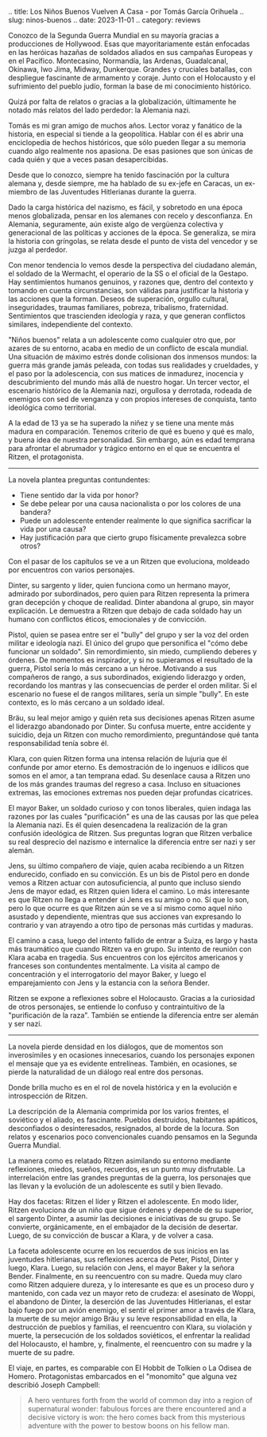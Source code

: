 .. title: Los Niños Buenos Vuelven A Casa - por Tomás García Orihuela
.. slug: ninos-buenos
.. date: 2023-11-01
.. category: reviews

Conozco de la Segunda Guerra Mundial en su mayoría gracias a producciones de Hollywood.
Esas que mayoritariamente están enfocadas en las heróicas hazañas de soldados aliados en sus campañas Europeas y en el Pacífico.
Montecasino, Normandía, las Ardenas, Guadalcanal, Okinawa, Iwo Jima, Midway, Dunkerque.
Grandes y cruciales batallas, con despliegue fascinante de armamento y coraje.
Junto con el Holocausto y el sufrimiento del pueblo judío, forman la base de mi conocimiento histórico.

Quizá por falta de relatos o gracias a la globalización, últimamente he notado más relatos del lado perdedor: la Alemania nazi.

Tomás es mi gran amigo de muchos años.
Lector voraz y fanático de la historia, en especial si tiende a la geopolítica.
Hablar con él es abrir una enciclopedia de hechos históricos, que sólo pueden llegar a su memoria cuando algo realmente nos apasiona.
De esas pasiones que son únicas de cada quién y que a veces pasan desapercibidas.

Desde que lo conozco, siempre ha tenido fascinación por la cultura alemana y, desde siempre, me ha hablado de su ex-jefe en Caracas, un ex-miembro de las Juventudes Hitlerianas durante la guerra.

Dado la carga histórica del nazismo, es fácil, y sobretodo en una época menos globalizada, pensar en los alemanes con recelo y desconfianza.
En Alemania, seguramente, aún existe algo de vergüenza colectiva y generacional de las políticas y acciones de la época.
Se generaliza, se mira la historia con gríngolas, se relata desde el punto de vista del vencedor y se juzga al perdedor.

Con menor tendencia lo vemos desde la perspectiva del ciudadano alemán, el soldado de la Wermacht, el operario de la SS o el oficial de la Gestapo.
Hay sentimientos humanos genuinos, y razones que, dentro del contexto y tomando en cuenta circunstancias, son válidas para justificar la historia y las acciones que la forman.
Deseos de superación, orgullo cultural, inseguridades, traumas familiares, pobreza, tribalismo, fraternidad.
Sentimientos que trascienden ideología y raza, y que generan conflictos similares, independiente del contexto.

"Niños buenos" relata a un adolescente como cualquier otro que, por azares de su entorno, acaba en medio de un conflicto de escala mundial.
Una situación de máximo estrés donde colisionan dos inmensos mundos: la guerra más grande jamás peleada, con todas sus realidades y crueldades, y el paso por la adolescencia, con sus matices de inmadurez, inocencia y descubrimiento del mundo más allá de nuestro hogar.
Un tercer vector, el escenario histórico de la Alemania nazi, orgullosa y derrotada, rodeada de enemigos con sed de venganza y con propios intereses de conquista, tanto ideológica como territorial.

A la edad de 13 ya se ha superado la niñez y se tiene una mente más madura en comparación.
Tenemos criterio de qué es bueno y qué es malo, y buena idea de nuestra personalidad.
Sin embargo, aún es edad temprana para afrontar el abrumador y trágico entorno en el que se encuentra el Ritzen, el protagonista.

---

La novela plantea preguntas contundentes:

- Tiene sentido dar la vida por honor?
- Se debe pelear por una causa nacionalista o por los colores de una bandera?
- Puede un adolescente entender realmente lo que significa sacrificar la vida por una causa?
- Hay justificación para que cierto grupo físicamente prevalezca sobre otros?

Con el pasar de los capítulos se ve a un Ritzen que evoluciona, moldeado por encuentros con varios personajes.

Dinter, su sargento y líder, quien funciona como un hermano mayor, admirado por subordinados, pero quien para Ritzen representa la primera gran decepción y choque de realidad.
Dinter abandona al grupo, sin mayor explicación.
Le demuestra a Ritzen que debajo de cada soldado hay un humano con conflictos éticos, emocionales y de convicción.

Pistol, quien se pasea entre ser el "bully" del grupo y ser la voz del orden militar e ideología nazi.
El único del grupo que personifica el "cómo debe funcionar un soldado".
Sin remordimiento, sin miedo, cumpliendo deberes y órdenes.
De momentos es inspirador, y si no supieramos el resultado de la guerra, Pistol sería lo más cercano a un héroe.
Motivando a sus compañeros de rango, a sus subordinados, exigiendo liderazgo y orden, recordando los mantras y las consecuencias de perder el orden militar.
Si el escenario no fuese el de rangos militares, sería un simple "bully".
En este contexto, es lo más cercano a un soldado ideal.

Bräu, su leal mejor amigo y quién reta sus decisiones apenas Ritzen asume el liderazgo abandonado por Dinter.
Su confusa muerte, entre accidente y suicidio, deja un Ritzen con mucho remordimiento, preguntándose qué tanta responsabilidad tenía sobre él.

Klara, con quien Ritzen forma una intensa relación de lujuria que él confunde por amor eterno.
Es demostración de lo ingenuos e idílicos que somos en el amor, a tan temprana edad.
Su desenlace causa a Ritzen uno de los más grandes traumas del regreso a casa.
Incluso en situaciones extremas, las emociones extremas nos pueden dejar profundas cicatrices.

El mayor Baker, un soldado curioso y con tonos liberales, quien indaga las razones por las cuales "purificación" es una de las causas por las que pelea la Alemania nazi.
Es él quien desencadena la realización de la gran confusión ideológica de Ritzen.
Sus preguntas logran que Ritzen verbalice su real desprecio del nazismo e internalice la diferencia entre ser nazi y ser alemán.

Jens, su último compañero de viaje, quien acaba recibiendo a un Ritzen endurecido, confiado en su convicción.
Es un bis de Pistol pero en donde vemos a Ritzen actuar con autosuficiencia, al punto que incluso siendo Jens de mayor edad, es Ritzen quien lidera el camino.
Lo más interesante es que Ritzen no llega a entender si Jens es su amigo o no.
Sí que lo son, pero lo que ocurre es que Ritzen aún se ve a sí mismo como aquel niño asustado y dependiente, mientras que sus acciones van expresando lo contrario y van atrayendo a otro tipo de personas más curtidas y maduras.

El camino a casa, luego del intento fallido de entrar a Suiza, es largo y hasta más traumático que cuando Ritzen va en grupo.
Su intento de reunión con Klara acaba en tragedia.
Sus encuentros con los ejércitos americanos y franceses son contundentes mentalmente.
La visita al campo de concentración y el interrogatorio del mayor Baker,
y luego el emparejamiento con Jens y la estancia con la señora Bender.

Ritzen se expone a reflexiones sobre el Holocausto.
Gracias a la curiosidad de otros personajes, se entiende lo confuso y contraintuitivo de la "purificación de la raza".
También se entiende la diferencia entre ser alemán y ser nazi.

---

La novela pierde densidad en los diálogos, que de momentos son inverosímiles y en ocasiones innecesarios, cuando los personajes exponen el mensaje que ya es evidente entrelíneas.
También, en ocasiones, se pierde la naturalidad de un diálogo real entre dos personas.

Donde brilla mucho es en el rol de novela histórica y en la evolución e introspección de Ritzen.

La descripción de la Alemania comprimida por los varios frentes, el soviético y el aliado, es fascinante.
Pueblos destruidos, habitantes apáticos, desconfiados o desinteresados, resignados, al borde de la locura.
Son relatos y escenarios poco convencionales cuando pensamos en la Segunda Guerra Mundial.

La manera como es relatado Ritzen asimilando su entorno mediante reflexiones, miedos, sueños, recuerdos, es un punto muy disfrutable.
La interrelación entre las grandes preguntas de la guerra, los personajes que las llevan y la evolución de un adolescente es sutil y bien llevado.

Hay dos facetas: Ritzen el líder y Ritzen el adolescente.
En modo líder, Ritzen evoluciona de un niño que sigue órdenes y depende de su superior, el sargento Dinter, a asumir las decisiones e iniciativas de su grupo.
Se convierte, orgánicamente, en el embajador de la decisión de desertar.
Luego, de su convicción de buscar a Klara, y de volver a casa.

La faceta adolescente ocurre en los recuerdos de sus inicios en las juventudes hitlerianas, sus reflexiones acerca de Peter, Pistol, Dinter y luego, Klara. Luego, su relación con Jens, el mayor Baker y la señora Bender.
Finalmente, en su reencuentro con su madre.
Queda muy claro como Ritzen adquiere dureza, y lo interesante es que es un proceso duro y mantenido, con cada vez un mayor reto de crudeza:
el asesinato de Woppi,
el abandono de Dinter,
la deserción de las Juventudes Hitlerianas,
el estar bajo fuego por un avión enemigo,
el sentir el primer amor a través de Klara,
la muerte de su mejor amigo Bräu y su leve responsabilidad en ella,
la destrucción de pueblos y familias,
el reencuentro con Klara, su violación y muerte,
la persecución de los soldados soviéticos,
el enfrentar la realidad del Holocausto,
el hambre,
y, finalmente, el reencuentro con su madre y la muerte de su padre.

El viaje, en partes, es comparable con El Hobbit de Tolkien o La Odisea de Homero.
Protagonistas embarcados en el "monomito" que alguna vez describió Joseph Campbell:

> A hero ventures forth from the world of common day into a region of supernatural wonder: fabulous forces are there encountered and a decisive victory is won: the hero comes back from this mysterious adventure with the power to bestow boons on his fellow man.
